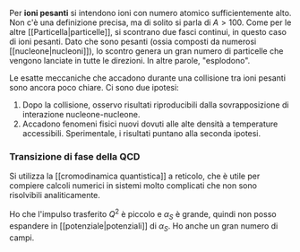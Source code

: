 Per **ioni pesanti** si intendono ioni con numero atomico sufficientemente alto. Non c'è una definizione precisa, ma di solito si parla di $A>100$. Come per le altre [[Particella|particelle]], si scontrano due fasci continui, in questo caso di ioni pesanti. Dato che sono pesanti (ossia composti da numerosi [[nucleone|nucleoni]]), lo scontro genera un gran numero di particelle che vengono lanciate in tutte le direzioni. In altre parole, "esplodono".

Le esatte meccaniche che accadono durante una collisione tra ioni pesanti sono ancora poco chiare. Ci sono due ipotesi:
1. Dopo la collisione, osservo risultati riproducibili dalla sovrapposizione di interazione nucleone-nucleone.
2. Accadono fenomeni fisici nuovi dovuti alle alte densità a temperature accessibili.
Sperimentale, i risultati puntano alla seconda ipotesi.
### Transizione di fase della QCD
Si utilizza la [[cromodinamica quantistica]] a reticolo, che è utile per compiere calcoli numerici in sistemi molto complicati che non sono risolvibili analiticamente.

Ho che l'impulso trasferito $Q^{2}$ è piccolo e $\alpha_{S}$ è grande, quindi non posso espandere in [[potenziale|potenziali]] di $\alpha_{S}$. Ho anche un gran numero di campi.
